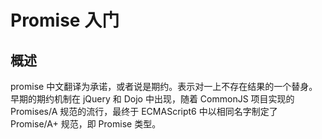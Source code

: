 # Promise 入门

## 概述
promise 中文翻译为承诺，或者说是期约。表示对一上不存在结果的一个替身。早期的期约机制在 jQuery 和 Dojo 中出现，随着 CommonJS 项目实现的 Promises/A 规范的流行，最终于 ECMAScript6 中以相同名字制定了 Promise/A+ 规范，即 Promise 类型。

